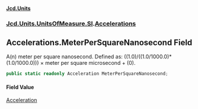 #### [Jcd.Units](index.md 'index')
### [Jcd.Units.UnitsOfMeasure.SI](Jcd.Units.UnitsOfMeasure.SI.md 'Jcd.Units.UnitsOfMeasure.SI').[Accelerations](Accelerations.md 'Jcd.Units.UnitsOfMeasure.SI.Accelerations')

## Accelerations.MeterPerSquareNanosecond Field

A(n) meter per square nanosecond. Defined as: ((1.0)/((1.0/1000.0)*(1.0/1000.0))) × meter per square microsecond + (0).

```csharp
public static readonly Acceleration MeterPerSquareNanosecond;
```

#### Field Value
[Acceleration](Acceleration.md 'Jcd.Units.UnitTypes.Acceleration')